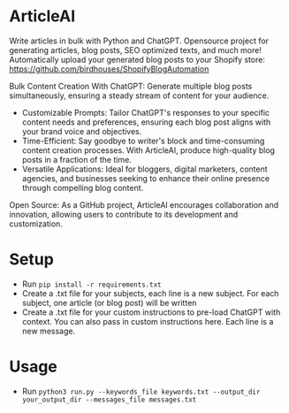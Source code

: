 # ArticleAI
Write articles in bulk with Python and ChatGPT. Opensource project for generating articles, blog posts, SEO optimized texts, and much more!
Automatically upload your generated blog posts to your Shopify store: https://github.com/birdhouses/ShopifyBlogAutomation

Bulk Content Creation With ChatGPT: Generate multiple blog posts simultaneously, ensuring a steady stream of content for your audience.
- Customizable Prompts: Tailor ChatGPT's responses to your specific content needs and preferences, ensuring each blog post aligns with your brand voice and objectives.
- Time-Efficient: Say goodbye to writer's block and time-consuming content creation processes. With ArticleAI, produce high-quality blog posts in a fraction of the time.
- Versatile Applications: Ideal for bloggers, digital marketers, content agencies, and businesses seeking to enhance their online presence through compelling blog content.

Open Source: As a GitHub project, ArticleAI encourages collaboration and innovation, allowing users to contribute to its development and customization.
# Setup
- Run `pip install -r requirements.txt`
- Create a .txt file for your subjects, each line is a new subject. For each subject, one article (or blog post) will be written
- Create a .txt file for your custom instructions to pre-load ChatGPT with context. You can also pass in custom instructions here. Each line is a new message.

# Usage
- Run `python3 run.py --keywords_file keywords.txt --output_dir your_output_dir --messages_file messages.txt`
